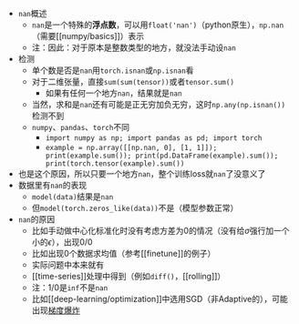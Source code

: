 - `nan`概述
  - `nan`是一个特殊的**浮点数**，可以用`float('nan')`（python原生），`np.nan`（需要[[numpy/basics]]）表示
  - 注：因此：对于原本是整数类型的地方，就没法手动设`nan`
- 检测
  - 单个数是否是`nan`用`torch.isnan`或`np.isnan`看
  - 对于二维张量，直接`sum(sum(tensor))`或者`tensor.sum()`
    - 如果有任何一个地方`nan`，结果就是`nan`
  - 当然，求和是`nan`还有可能是正无穷加负无穷，这时`np.any(np.isnan())`检测不到
  - `numpy`、`pandas`、`torch`不同
    - `import numpy as np; import pandas as pd; import torch`
    - `example = np.array([[np.nan, 0], [1, 1]]); print(example.sum()); print(pd.DataFrame(example).sum()); print(torch.tensor(example).sum())`
- 也是这个原因，所以只要一个地方`nan`，整个训练loss就`nan`了没意义了
- 数据里有`nan`的表现
  - `model(data)`结果是`nan`
  - 但`model(torch.zeros_like(data))`不是（模型参数正常）
- `nan`的原因
  - 比如手动做中心化标准化时没有考虑方差为0的情况（没有给$\sigma$强行加一个小的$\epsilon$），出现$0/0$
  - 比如出现0个数据求均值（参考[[finetune]]的例子）
  - 实际问题中本来就有
  - [[time-series]]处理中得到（例如`diff()`，[[rolling]]）
  - 注：$1/0$是`inf`不是`nan`
  - 比如[[deep-learning/optimization]]中选用SGD（非Adaptive的），可能出现[梯度爆炸](https://stackoverflow.com/questions/65654279/nan-values-with-sgd-optimizer-in-keras-for-regression-nn#:~:text=The%20NaNs%20in%20the%20loss%20function%20is%20mostly,long%20as%20you%20don%27t%20have%20a%20specific%20reason.)
